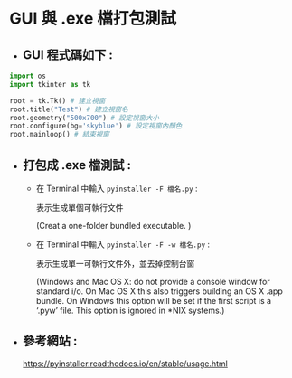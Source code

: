 # GUI  與 .exe 檔打包測試

- ## GUI 程式碼如下 :

```py
import os
import tkinter as tk

root = tk.Tk() # 建立視窗
root.title("Test") # 建立視窗名
root.geometry("500x700") # 設定視窗大小
root.configure(bg='skyblue') # 設定視窗內顏色
root.mainloop() # 結束視窗
```

- ## 打包成 .exe 檔測試 : 

  - 在 Terminal 中輸入 `pyinstaller -F 檔名.py` : 

    表示生成單個可執行文件

     (Creat a one-folder bundled executable. )

  - 在 Terminal 中輸入 `pyinstaller -F -w 檔名.py` : 

    表示生成單一可執行文件外，並去掉控制台窗

    (Windows and Mac OS X: do not provide a console window for standard i/o. On Mac OS X this also triggers building an OS X .app bundle. On Windows this option will be set if the first script is a ‘.pyw’ file. This option is ignored in *NIX systems.)

- ## 參考網站 : 

  https://pyinstaller.readthedocs.io/en/stable/usage.html

